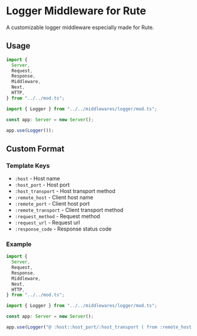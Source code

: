 # Logger Middleware for Rute

A customizable logger middleware especially made for Rute.

## Usage

```ts
import {
  Server,
  Request,
  Response,
  Middleware,
  Next,
  HTTP,
} from "../../mod.ts";

import { Logger } from "../../middlewares/logger/mod.ts";

const app: Server = new Server();

app.use(Logger());

```

## Custom Format

### Template Keys

- `:host`             - Host name
- `:host_port`        - Host port
- `:host_transport`   - Host transport method
- `:remote_host`      - Client host name
- `:remote_port`      - Client host port
- `:remote_transport` - Client transport method
- `:request_method`   - Request method
- `:request_url`      - Request url
- `:response_code`    - Response status code


### Example

```ts
import {
  Server,
  Request,
  Response,
  Middleware,
  Next,
  HTTP,
} from "../../mod.ts";

import { Logger } from "../../middlewares/logger/mod.ts";

const app: Server = new Server();

app.use(Logger("@ :host::host_port/:host_transport ( from :remote_host::remote_port/:remote_transport - :request_method - :response_code - :request_url )"));

```